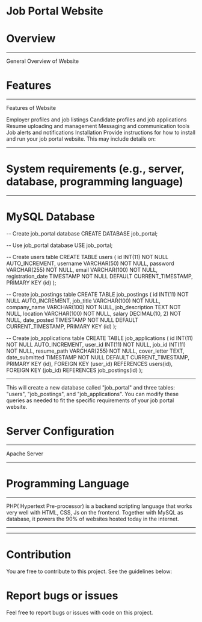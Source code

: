 # Job Portal Website

# Overview

---

General Overview of Website

# Features

---

Features of Website

Employer profiles and job listings
Candidate profiles and job applications
Resume uploading and management
Messaging and communication tools
Job alerts and notifications
Installation
Provide instructions for how to install and run your job portal website. This may include details on:

---

# System requirements (e.g., server, database, programming language)

---

# MySQL Database

-- Create job_portal database
CREATE DATABASE job_portal;

-- Use job_portal database
USE job_portal;

-- Create users table
CREATE TABLE users (
id INT(11) NOT NULL AUTO_INCREMENT,
username VARCHAR(50) NOT NULL,
password VARCHAR(255) NOT NULL,
email VARCHAR(100) NOT NULL,
registration_date TIMESTAMP NOT NULL DEFAULT CURRENT_TIMESTAMP,
PRIMARY KEY (id)
);

-- Create job_postings table
CREATE TABLE job_postings (
id INT(11) NOT NULL AUTO_INCREMENT,
job_title VARCHAR(100) NOT NULL,
company_name VARCHAR(100) NOT NULL,
job_description TEXT NOT NULL,
location VARCHAR(100) NOT NULL,
salary DECIMAL(10, 2) NOT NULL,
date_posted TIMESTAMP NOT NULL DEFAULT CURRENT_TIMESTAMP,
PRIMARY KEY (id)
);

-- Create job_applications table
CREATE TABLE job_applications (
id INT(11) NOT NULL AUTO_INCREMENT,
user_id INT(11) NOT NULL,
job_id INT(11) NOT NULL,
resume_path VARCHAR(255) NOT NULL,
cover_letter TEXT,
date_submitted TIMESTAMP NOT NULL DEFAULT CURRENT_TIMESTAMP,
PRIMARY KEY (id),
FOREIGN KEY (user_id) REFERENCES users(id),
FOREIGN KEY (job_id) REFERENCES job_postings(id)
);

---

This will create a new database called "job_portal" and three tables: "users", "job_postings", and "job_applications". You can modify these queries as needed to fit the specific requirements of your job portal website.

# Server Configuration

---

Apache Server

---

# Programming Language

---

PHP( Hypertext Pre-processor) is a backend scripting language that works very well with HTML, CSS, Js on the frontend. Together with MySQL as database, it powers the 90% of websites hosted today in the internet.

---

---

# Contribution

You are free to contribute to this project. See the guidelines below:

# Report bugs or issues

Feel free to report bugs or issues with code on this project.
